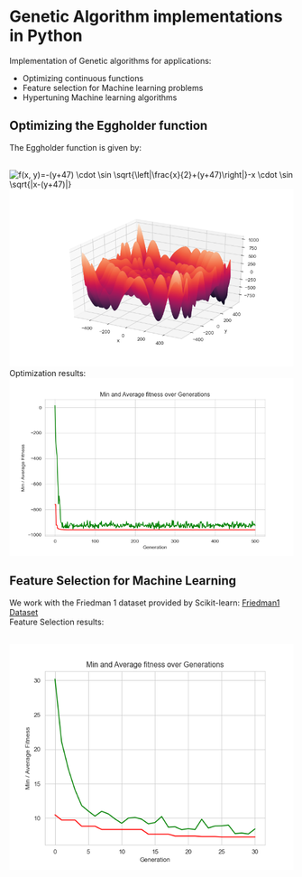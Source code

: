 # Genetic Algorithm implementations in Python
Implementation of Genetic algorithms for applications:
- Optimizing continuous functions
- Feature selection for Machine learning problems
- Hypertuning Machine learning algorithms
## Optimizing the Eggholder function
The Eggholder function is given by: 
  
      
&emsp; &emsp; &emsp; &emsp; &emsp; &emsp; &emsp; &emsp;![f(x, y)=-(y+47) \cdot \sin \sqrt{\left|\frac{x}{2}+(y+47)\right|}-x \cdot \sin \sqrt{|x-(y+47)|}](https://render.githubusercontent.com/render/math?math=f(x%2C%20y)%3D-(y%2B47)%20%5Ccdot%20%5Csin%20%5Csqrt%7B%5Cleft%7C%5Cfrac%7Bx%7D%7B2%7D%2B(y%2B47)%5Cright%7C%7D-x%20%5Ccdot%20%5Csin%20%5Csqrt%7B%7Cx-(y%2B47)%7C%7D)
![Eggholder Function](Images/Egg.png)
</br>
Optimization results:
![Optimization](Images/Opti_graph.png)

## Feature Selection for Machine Learning
We work with the Friedman 1 dataset provided by Scikit-learn: [Friedman1 Dataset](https://scikit-learn.org/stable/modules/generated/sklearn.datasets.make_friedman1.html)  
Feature Selection results:  
</br>
<p align="center">
  <img width="600" height="400" src="Images/ML_Plot.png">
</p>
